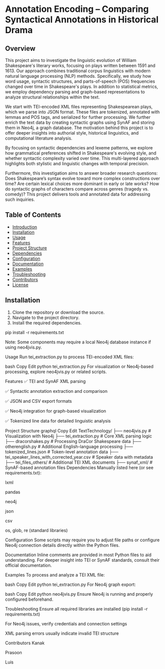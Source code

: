 # Annotation Encoding – Comparing Syntactical Annotations in Historical Drama

## Overview

This project aims to investigate the linguistic evolution of William Shakespeare's literary works, focusing on plays written between 1591 and 1613. Our approach combines traditional corpus linguistics with modern natural language processing (NLP) methods. Specifically, we study how word usage, syntactic structures, and parts-of-speech (POS) frequencies changed over time in Shakespeare's plays. In addition to statistical metrics, we employ dependency parsing and graph-based representations to analyze structural relationships within the text.

We start with TEI-encoded XML files representing Shakespearean plays, which we parse into JSON format. These files are tokenized, annotated with lemmas and POS tags, and serialized for further processing. We further enrich the text data by creating syntactic graphs using SynAF and storing them in Neo4j, a graph database. The motivation behind this project is to offer deeper insights into authorial style, historical linguistics, and computational literature analysis.

By focusing on syntactic dependencies and lexeme patterns, we explore how grammatical preferences shifted in Shakespeare's evolving style, and whether syntactic complexity varied over time. This multi-layered approach highlights both stylistic and linguistic changes with temporal precision.

Furthermore, this investigation aims to answer broader research questions: Does Shakespeare’s syntax evolve toward more complex constructions over time? Are certain lexical choices more dominant in early or late works? How do syntactic graphs of characters compare across genres (tragedy vs. comedy)? This project delivers tools and annotated data for addressing such inquiries.

## Table of Contents

- [Introduction](#introduction)  
- [Installation](#installation)  
- [Usage](#usage)  
- [Features](#features)  
- [Project Structure](#project-structure)  
- [Dependencies](#dependencies)  
- [Configuration](#configuration)  
- [Documentation](#documentation)  
- [Examples](#examples)  
- [Troubleshooting](#troubleshooting)  
- [Contributors](#contributors)  
- [License](#license)


## Installation

1. Clone the repository or download the source.  
2. Navigate to the project directory.  
3. Install the required dependencies.


pip install -r requirements.txt

Note: Some components may require a local Neo4j database instance if using neo4jvis.py.

Usage
Run tei_extraction.py to process TEI-encoded XML files:

bash
Copy
Edit
python tei_extraction.py
For visualization or Neo4j-based processing, explore neo4jvis.py or related scripts.

Features
✅ TEI and SynAF XML parsing

✅ Syntactic annotation extraction and comparison

✅ JSON and CSV export formats

✅ Neo4j integration for graph-based visualization

✅ Tokenized line data for detailed linguistic analysis

Project Structure
graphql
Copy
Edit
TextTechnology/
├── neo4jvis.py                         # Visualization with Neo4j
├── tei_extraction.py                  # Core XML parsing logic
├── dracorshakes.py                    # Processing DraCor Shakespeare data
├── otherenglish.py                    # Additional English-language processing
├── tokenized_lines.json               # Token-level annotation data
├── tei_speaker_lines_with_corrected_year.csv  # Speaker data with metadata
├── tei_files_others/                  # Additional TEI XML documents
├── synaf_xml/                         # SynAF-based annotation files
Dependencies
Manually listed here (or see requirements.txt):

lxml

pandas

neo4j

json

csv

os, glob, re (standard libraries)

Configuration
Some scripts may require you to adjust file paths or configure Neo4j connection details directly within the Python files.

Documentation
Inline comments are provided in most Python files to aid understanding. For deeper insight into TEI or SynAF standards, consult their official documentation.

Examples
To process and analyze a TEI XML file:

bash
Copy
Edit
python tei_extraction.py
For Neo4j graph export:

bash
Copy
Edit
python neo4jvis.py
Ensure Neo4j is running and properly configured beforehand.

Troubleshooting
Ensure all required libraries are installed (pip install -r requirements.txt)

For Neo4j issues, verify credentials and connection settings

XML parsing errors usually indicate invalid TEI structure

Contributors
Kanak

Prasoon

Luis
